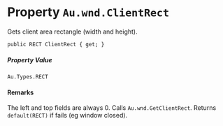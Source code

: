 # Property `Au.wnd.ClientRect`

Gets client area rectangle (width and height).

```
public RECT ClientRect { get; }
```

##### Property Value

`Au.Types.RECT`

#### Remarks

The left and top fields are always 0. Calls `Au.wnd.GetClientRect`. Returns `default(RECT)` if fails (eg window closed).